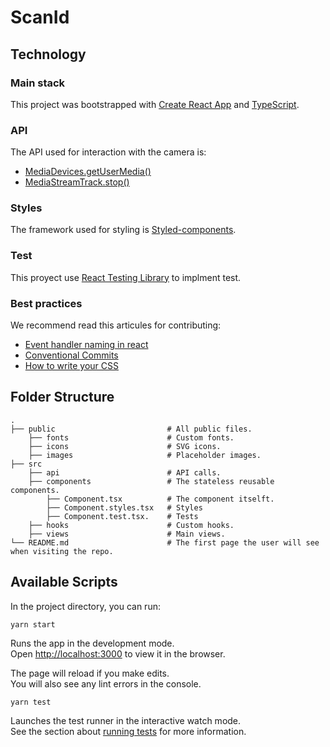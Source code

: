 # ScanId

## Technology

### Main stack
This project was bootstrapped with [Create React App](https://create-react-app.dev/docs/adding-typescript/) and [TypeScript](https://www.typescriptlang.org/).

### API
The API used for interaction with the camera is:
- [MediaDevices.getUserMedia()](https://developer.mozilla.org/es/docs/Web/API/MediaDevices/getUserMedia)
- [MediaStreamTrack.stop()](https://developer.mozilla.org/en-US/docs/Web/API/MediaStreamTrack/stop)

### Styles
The framework used for styling is [Styled-components](https://styled-components.com/).

### Test
This proyect use [React Testing Library](https://testing-library.com/docs/react-testing-library/intro/) to implment test.

### Best practices
We recommend read this articules for contributing:
- [Event handler naming in react](https://jaketrent.com/post/naming-event-handlers-react)
- [Conventional Commits](https://www.conventionalcommits.org/en/v1.0.0/)
- [How to write your CSS](https://dev.to/lucasromerodb/write-better-css-properties-2-min-read-1ohg)

## Folder Structure
```
.
├── public                         # All public files.
    ├── fonts                      # Custom fonts.
    ├── icons                      # SVG icons.
    ├── images                     # Placeholder images.
├── src
    ├── api                        # API calls.
    ├── components                 # The stateless reusable components.
        ├── Component.tsx          # The component itselft.
        ├── Component.styles.tsx   # Styles
        ├── Component.test.tsx.    # Tests
    ├── hooks                      # Custom hooks.
    ├── views                      # Main views.
└── README.md                      # The first page the user will see when visiting the repo.
```

## Available Scripts

In the project directory, you can run:

`yarn start`

Runs the app in the development mode.\
Open [http://localhost:3000](http://localhost:3000) to view it in the browser.

The page will reload if you make edits.\
You will also see any lint errors in the console.

`yarn test`

Launches the test runner in the interactive watch mode.\
See the section about [running tests](https://facebook.github.io/create-react-app/docs/running-tests) for more information.
